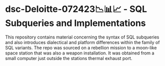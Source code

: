 # dsc-Deloitte-072423📉📊📈 - SQL Subqueries and Implementations

This repository contains material concerning the syntax of SQL subqueries and also introduces dialectical and platform differences within the family of SQL variants. The repo was sourced on a rebellion mission to a moon-like space station that was also a weapon installation. It was obtained from a small computer just outside the stations thermal exhaust port. 